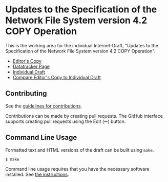 <!-- regenerate: on (set to off if you edit this file) -->

# Updates to the Specification of the Network File System version 4.2 COPY Operation

This is the working area for the individual Internet-Draft, "Updates to the Specification of the Network File System version 4.2 COPY Operation".

* [Editor's Copy](https://chucklever.github.io/i-d-update-copy-spec/#go.draft-cel-nfsv4-update-copy-spec.html)
* [Datatracker Page](https://datatracker.ietf.org/doc/draft-cel-nfsv4-update-copy-spec)
* [Individual Draft](https://datatracker.ietf.org/doc/html/draft-cel-nfsv4-update-copy-spec)
* [Compare Editor's Copy to Individual Draft](https://chucklever.github.io/i-d-update-copy-spec/#go.draft-cel-nfsv4-update-copy-spec.diff)


## Contributing

See the
[guidelines for contributions](https://github.com/chucklever/i-d-update-copy-spec/blob/main/CONTRIBUTING.md).

Contributions can be made by creating pull requests.
The GitHub interface supports creating pull requests using the Edit (✏) button.


## Command Line Usage

Formatted text and HTML versions of the draft can be built using `make`.

```sh
$ make
```

Command line usage requires that you have the necessary software installed.  See
[the instructions](https://github.com/martinthomson/i-d-template/blob/main/doc/SETUP.md).

